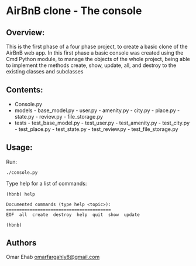 

# **AirBnB clone - The console**

## Overview:

This is the first phase of a four phase project, to create a basic    clone of the AirBnB web app. In this first phase a basic console was   created using the Cmd Python module, to manage the objects of the    whole project, being able to implement the methods create, show,    update, all, and destroy to the existing classes and subclasses

## Contents:

 - Console.py
 - models
		 -  base_model.py
		 -  user.py
		 -  amenity.py
		 -  city.py
		 -  place.py
		 -  state.py
		 -  review.py
		 -  file_storage.py
 - tests
		 -  test_base_model.py
		 -  test_user.py
		 -  test_amenity.py
		 -  test_city.py
		 -  test_place.py
		 -  test_state.py
		 -  test_review.py
		 -  test_file_storage.py
## Usage:
Run:

    ./console.py
   Type help for a list of commands:

    
    (hbnb) help
    
    Documented commands (type help <topic>):
    ========================================
    EOF  all  create  destroy  help  quit  show  update
    
    (hbnb)
## Authors
Omar Ehab omarfargahly8@gmail.com


